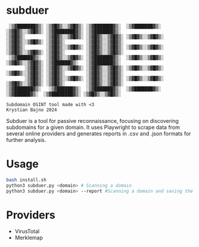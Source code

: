 # subduer

```
 ░▒▓███████▓▒░ ░▒▓█▓▒░░▒▓█▓▒░ ░▒▓███████▓▒░  ░▒▓███████▓▒░  ░▒▓█▓▒░░▒▓█▓▒░ ░▒▓████████▓▒░ ░▒▓███████▓▒░  
░▒▓█▓▒░        ░▒▓█▓▒░░▒▓█▓▒░ ░▒▓█▓▒░░▒▓█▓▒░ ░▒▓█▓▒░░▒▓█▓▒░ ░▒▓█▓▒░░▒▓█▓▒░ ░▒▓█▓▒░        ░▒▓█▓▒░░▒▓█▓▒░ 
░▒▓█▓▒░        ░▒▓█▓▒░░▒▓█▓▒░ ░▒▓█▓▒░░▒▓█▓▒░ ░▒▓█▓▒░░▒▓█▓▒░ ░▒▓█▓▒░░▒▓█▓▒░ ░▒▓█▓▒░        ░▒▓█▓▒░░▒▓█▓▒░ 
 ░▒▓██████▓▒░  ░▒▓█▓▒░░▒▓█▓▒░ ░▒▓███████▓▒░  ░▒▓█▓▒░░▒▓█▓▒░ ░▒▓█▓▒░░▒▓█▓▒░ ░▒▓██████▓▒░   ░▒▓███████▓▒░  
       ░▒▓█▓▒░ ░▒▓█▓▒░░▒▓█▓▒░ ░▒▓█▓▒░░▒▓█▓▒░ ░▒▓█▓▒░░▒▓█▓▒░ ░▒▓█▓▒░░▒▓█▓▒░ ░▒▓█▓▒░        ░▒▓█▓▒░░▒▓█▓▒░ 
       ░▒▓█▓▒░ ░▒▓█▓▒░░▒▓█▓▒░ ░▒▓█▓▒░░▒▓█▓▒░ ░▒▓█▓▒░░▒▓█▓▒░ ░▒▓█▓▒░░▒▓█▓▒░ ░▒▓█▓▒░        ░▒▓█▓▒░░▒▓█▓▒░ 
░▒▓███████▓▒░   ░▒▓██████▓▒░  ░▒▓███████▓▒░  ░▒▓███████▓▒░   ░▒▓██████▓▒░  ░▒▓████████▓▒░ ░▒▓█▓▒░░▒▓█▓▒░ 
                                                                                                         
Subdomain OSINT tool made with <3 
Krystian Bajno 2024
```

Subduer is a tool for passive reconnaissance, focusing on discovering subdomains for a given domain. It uses Playwright to scrape data from several online providers and generates reports in .csv and .json formats for further analysis.

# Usage

```bash
bash install.sh
python3 subduer.py <domain> # Scanning a domain
python3 subduer.py <domain> --report #Scanning a domain and saving the reports:
```

# Providers
- VirusTotal
- Merklemap